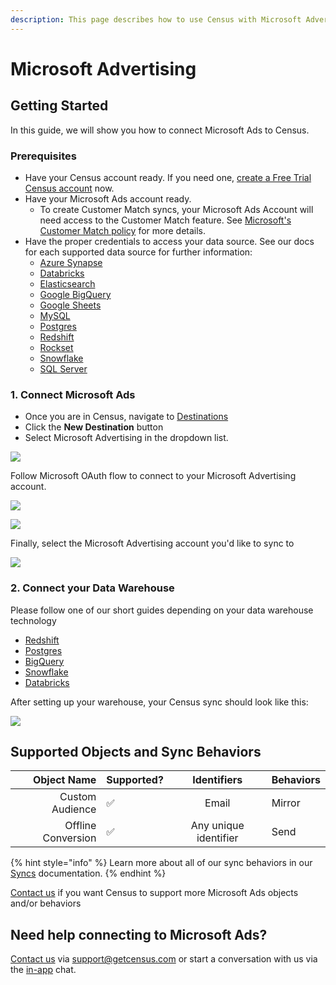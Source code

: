 ```yaml
---
description: This page describes how to use Census with Microsoft Advertising(or Bing Ads).
---
```


# Microsoft Advertising

## ​Getting Started

In this guide, we will show you how to connect Microsoft Ads to Census.

### Prerequisites

* Have your Census account ready. If you need one, [create a Free Trial Census account](https://app.getcensus.com/) now.
* Have your Microsoft Ads account ready.
  * To create Customer Match syncs, your Microsoft Ads Account will need access to the Customer Match feature. See [Microsoft's Customer Match policy](https://about.ads.microsoft.com/en-us/solutions/audience-targeting/customer-match) for more details.
* Have the proper credentials to access your data source. See our docs for each supported data source for further information:
  * [Azure Synapse](../sources/azure-synapse.md)
  * [Databricks](https://docs.getcensus.com/sources/databricks)
  * [Elasticsearch](https://docs.getcensus.com/sources/elasticsearch)
  * [Google BigQuery](https://docs.getcensus.com/sources/google-bigquery)
  * [Google Sheets](https://docs.getcensus.com/sources/google-sheets)
  * [MySQL](https://docs.getcensus.com/sources/mysql)
  * [Postgres](https://docs.getcensus.com/sources/postgres)
  * [Redshift](https://docs.getcensus.com/sources/redshift)
  * [Rockset](https://docs.getcensus.com/sources/rockset)
  * [Snowflake](https://docs.getcensus.com/sources/snowflake)
  * [SQL Server](https://docs.getcensus.com/sources/sql-server)

### 1. Connect Microsoft Ads

* Once you are in Census, navigate to [Destinations](https://app.getcensus.com/destinations)
* Click the **New Destination** button
* Select Microsoft Advertising in the dropdown list.

![](<../.gitbook/assets/Screen Shot 2022-03-11 at 9.50.12 AM.png>)

Follow Microsoft OAuth flow to connect to your Microsoft Advertising account.

![](<../.gitbook/assets/Screen Shot 2022-03-11 at 9.54.12 AM.png>)

![](<../.gitbook/assets/Screen Shot 2022-03-11 at 9.56.02 AM.png>)

Finally, select the Microsoft Advertising account you'd like to sync to

![](<../.gitbook/assets/Screen Shot 2022-03-11 at 10.01.08 AM.png>)

### 2. Connect your Data Warehouse

Please follow one of our short guides depending on your data warehouse technology

* [Redshift](https://help.getcensus.com/article/10-configuring-redshift-postgresql-access)
* [Postgres](https://help.getcensus.com/article/10-configuring-redshift-postgresql-access)
* [BigQuery](https://help.getcensus.com/article/21-configuring-bigquery-access)
* [Snowflake](https://help.getcensus.com/article/8-configuring-snowflake-access)
* [Databricks](../sources/databricks.md)

After setting up your warehouse, your Census sync should look like this:

![](<../.gitbook/assets/Screen Shot 2022-03-11 at 10.08.23 AM.png>)

## Supported Objects and Sync Behaviors <a href="#supported-objects-and-sync-behaviors" id="supported-objects-and-sync-behaviors"></a>

|    **Object Name** | **Supported?** |    **Identifiers**    | **Behaviors** |
| -----------------: | -------------- | :-------------------: | ------------- |
|    Custom Audience | ✅              |         Email         | Mirror        |
| Offline Conversion | ✅              | Any unique identifier | Send          |

{% hint style="info" %}
Learn more about all of our sync behaviors in our [Syncs](../basics/core-concept#sync-behaviors) documentation.
{% endhint %}

[Contact us](mailto:support@getcensus.com) if you want Census to support more Microsoft Ads objects and/or behaviors

## Need help connecting to Microsoft Ads?

[Contact us](mailto:support@getcensus.com) via support@getcensus.com or start a conversation with us via the [in-app](https://app.getcensus.com) chat.
